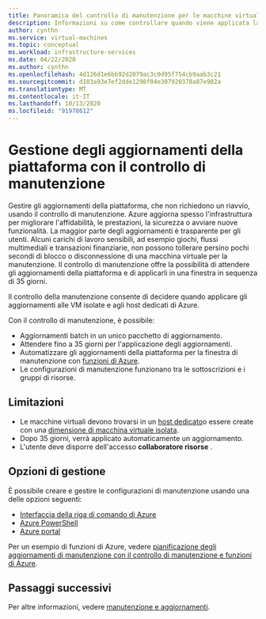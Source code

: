 ```yaml
---
title: Panoramica del controllo di manutenzione per le macchine virtuali di Azure con il portale di Azure
description: Informazioni su come controllare quando viene applicata la manutenzione alle VM di Azure usando il controllo di manutenzione.
author: cynthn
ms.service: virtual-machines
ms.topic: conceptual
ms.workload: infrastructure-services
ms.date: 04/22/2020
ms.author: cynthn
ms.openlocfilehash: 4d126d1e6bb92d2079ac3c0d95f754cb9aab3c21
ms.sourcegitcommit: d103a93e7ef2dde1298f04e307920378a87e982a
ms.translationtype: MT
ms.contentlocale: it-IT
ms.lasthandoff: 10/13/2020
ms.locfileid: "91978612"
---
```

# <a name="managing-platform-updates-with-maintenance-control"></a>Gestione degli aggiornamenti della piattaforma con il controllo di manutenzione 

Gestire gli aggiornamenti della piattaforma, che non richiedono un riavvio, usando il controllo di manutenzione. Azure aggiorna spesso l'infrastruttura per migliorare l'affidabilità, le prestazioni, la sicurezza o avviare nuove funzionalità. La maggior parte degli aggiornamenti è trasparente per gli utenti. Alcuni carichi di lavoro sensibili, ad esempio giochi, flussi multimediali e transazioni finanziarie, non possono tollerare persino pochi secondi di blocco o disconnessione di una macchina virtuale per la manutenzione. Il controllo di manutenzione offre la possibilità di attendere gli aggiornamenti della piattaforma e di applicarli in una finestra in sequenza di 35 giorni. 

Il controllo della manutenzione consente di decidere quando applicare gli aggiornamenti alle VM isolate e agli host dedicati di Azure.

Con il controllo di manutenzione, è possibile:
- Aggiornamenti batch in un unico pacchetto di aggiornamento.
- Attendere fino a 35 giorni per l'applicazione degli aggiornamenti. 
- Automatizzare gli aggiornamenti della piattaforma per la finestra di manutenzione con [funzioni di Azure](https://github.com/Azure/azure-docs-powershell-samples/tree/master/maintenance-auto-scheduler).
- Le configurazioni di manutenzione funzionano tra le sottoscrizioni e i gruppi di risorse. 

## <a name="limitations"></a>Limitazioni

- Le macchine virtuali devono trovarsi in un [host dedicato](./dedicated-hosts.md)o essere create con una [dimensione di macchina virtuale isolata](isolation.md).
- Dopo 35 giorni, verrà applicato automaticamente un aggiornamento.
- L'utente deve disporre dell'accesso **collaboratore risorse** .

## <a name="management-options"></a>Opzioni di gestione

È possibile creare e gestire le configurazioni di manutenzione usando una delle opzioni seguenti:

- [Interfaccia della riga di comando di Azure](maintenance-control-cli.md)
- [Azure PowerShell](maintenance-control-powershell.md)
- [Azure portal](maintenance-control-portal.md)

Per un esempio di funzioni di Azure, vedere [pianificazione degli aggiornamenti di manutenzione con il controllo di manutenzione e funzioni di Azure](https://github.com/Azure/azure-docs-powershell-samples/tree/master/maintenance-auto-scheduler).

## <a name="next-steps"></a>Passaggi successivi

Per altre informazioni, vedere [manutenzione e aggiornamenti](maintenance-and-updates.md).